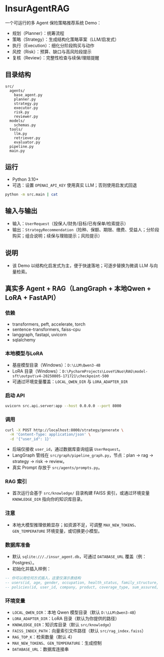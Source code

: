 # InsurAgentRAG

一个可运行的多 Agent 保险策略推荐系统 Demo：
- 规划（Planner）：统筹流程
- 策略（Strategy）：生成结构化策略草案（LLM/启发式）
- 执行（Execution）：细化分阶段购买与动作
- 风控（Risk）：预算、缺口与高风险段提示
- 复核（Review）：完整性检查与续保/理赔提醒

## 目录结构
```
src/
  agents/
    base_agent.py
    planner.py
    strategy.py
    executor.py
    risk.py
    reviewer.py
  models/
    schemas.py
  tools/
    llm.py
    retriever.py
    evaluator.py
  pipeline.py
  main.py
```

## 运行
- Python 3.10+
- 可选：设置 `OPENAI_API_KEY` 使用真实 LLM；否则使用启发式回退

```bash
python -m src.main | cat
```

## 输入与输出
- 输入：`UserRequest`（投保人/财务/目标/已有保单/检索提示）
- 输出：`StrategyRecommendation`（险种、保额、期限、缴费、受益人；分阶段购买；组合说明；续保与理赔提示；风险提示）

## 说明
- 该 Demo 以结构化启发式为主，便于快速落地；可逐步替换为微调 LLM 与向量检索。

## 真实多 Agent + RAG（LangGraph + 本地Qwen + LoRA + FastAPI）

### 依赖
- transformers, peft, accelerate, torch
- sentence-transformers, faiss-cpu
- langgraph, fastapi, uvicorn
- sqlalchemy

### 本地模型与LoRA
- 基座模型目录（Windows）：`D:\LLM\Qwen3-4B`
- LoRA 目录（Windows）：`D:\PycharmProjects\LoveYiNuo\RAG\model-sft\output\v4-20250805-171721\checkpoint-500`
- 可通过环境变量覆盖：`LOCAL_QWEN_DIR` 与 `LORA_ADAPTER_DIR`

### 启动 API
```bash
uvicorn src.api.server:app --host 0.0.0.0 --port 8000
```

### 调用
```bash
curl -X POST http://localhost:8000/strategy/generate \
  -H 'Content-Type: application/json' \
  -d '{"user_id": 1}'
```

- 后端仅接收 `user_id`，通过数据库查询组装 `UserRequest`。
- LangGraph 管线在 `src/graph/pipeline_graph.py`，节点：plan -> rag -> strategy -> risk -> review。
- 真实 Prompt 存放于 `src/agents/prompts.py`。

### RAG 索引
- 首次运行会基于 `src/knowledge/` 目录构建 FAISS 索引，或通过环境变量 `KNOWLEDGE_DIR` 指向你的知识库目录。

### 注意
- 本地大模型推理依赖显存；如资源不足，可调整 `MAX_NEW_TOKENS`、`GEN_TEMPERATURE` 环境变量，或切换更小模型。

### 数据库准备
- 默认 `sqlite:///./insur_agent.db`，可通过 `DATABASE_URL` 覆盖（例：Postgres）。
- 初始化并插入样例：
```sql
-- 你可以用任何方式插入，这里仅演示表结构
-- users(id, age, gender, occupation, health_status, family_structure, smoker, city, annual_income, liabilities, assets, monthly_budget_for_insurance, goals)
-- policies(id, user_id, company, product, coverage_type, sum_assured, term_years, premium_annual)
```

### 环境变量
- `LOCAL_QWEN_DIR`：本地 Qwen 模型目录（默认 `D:\LLM\Qwen3-4B`）
- `LORA_ADAPTER_DIR`：LoRA 目录（默认为你提供的路径）
- `KNOWLEDGE_DIR`：知识库目录（默认 `src/knowledge`）
- `FAISS_INDEX_PATH`：向量索引文件路径（默认 `src/rag_index.faiss`）
- `RAG_TOP_K`：检索数量（默认 4）
- `MAX_NEW_TOKENS`、`GEN_TEMPERATURE`：生成控制
- `DATABASE_URL`：数据库连接串
